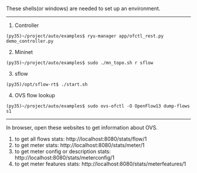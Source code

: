 These shells(or windows) are needed to set up an environment.
***
1. Controller
```
(py35)~/project/auto/examples$ ryu-manager app/ofctl_rest.py demo_controller.py
```

2. Mininet
```
(py35)~/project/auto/examples$ sudo ./mn_topo.sh r sflow
```

3. sflow
```
(py35)/opt/sflow-rt$ ./start.sh
```

4. OVS flow lookup
```
(py35)~/project/auto/examples$ sudo ovs-ofctl -O OpenFlow13 dump-flows s1
```
***
In browser, open these websites to get information about OVS.
1. to get all flows stats: http://localhost:8080/stats/flow/1
2. to get meter stats: http://localhost:8080/stats/meter/1
3. to get meter config or description stats: http://localhost:8080/stats/meterconfig/1
4. to get meter features stats: http://localhost:8080/stats/meterfeatures/1
